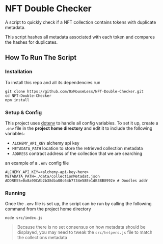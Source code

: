 # NFT Double Checker
A script to quickly check if a NFT collection contains tokens with duplicate metadata.

This script hashes all metadata associated with each token and compares the hashes for duplicates. 

## How To Run The Script
### Installation
To install this repo and all its dependencies run
```
git clone https://github.com/0xMouseLess/NFT-Double-Checker.git
cd NFT-Double-Checker
npm install
```

### Setup & Config
This project uses [dotenv](https://github.com/motdotla/dotenv#readme) to handle all config variables. To set it up, create a `.env` file in the **project home directory** and edit it to include the following variables:
- `ALCHEMY_API_KEY` alchemy api key
- `METADATA_PATH` location to store the retrieved collection metadata
- `ADDRESS` contract address of the collection that we are searching

an example of a `.env` config file
```
ALCHEMY_API_KEY=<alchemy-api-key-here>
METADATA_PATH=./data/collectionMetadat.json
ADDRESS=0x8a90CAb2b38dba80c64b7734e58Ee1dB38B8992e # Doodles addr
```

### Running 
Once the `.env` file is set up, the script can be run by calling the following command from the project home directory
```
node src/index.js
```

> Because there is no set consensus on how metadata should be displayed, you may need to tweak the `src/helpers.js` file to match the collections metadata
